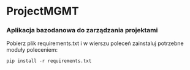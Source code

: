 # ProjectMGMT
### Aplikacja bazodanowa do zarządzania projektami

Pobierz plik requirements.txt i w wierszu poleceń zainstaluj potrzebne moduły poleceniem:

```
pip install -r requirements.txt
```
